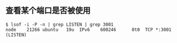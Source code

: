 

## 查看某个端口是否被使用

    $ lsof -i -P -n | grep LISTEN | grep 3001
    node    21266 ubuntu   19u  IPv6    600246      0t0  TCP *:3001 (LISTEN)



